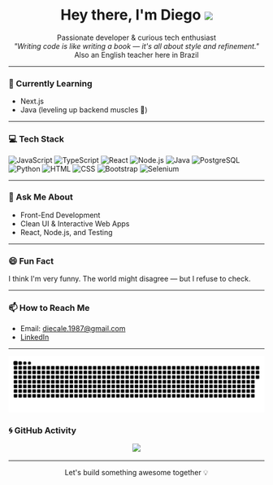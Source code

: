 <h1 align="center">Hey there, I'm Diego <img src="https://media.giphy.com/media/hvRJCLFzcasrR4ia7z/giphy.gif" width="30"/></h1>
<p align="center">
  Passionate developer & curious tech enthusiast <br/>
  <i>"Writing code is like writing a book — it's all about style and refinement."</i><br/>
  Also an English teacher here in Brazil
</p>

---

### 🌱 Currently Learning

- Next.js
- Java (leveling up backend muscles 💪)

---

### 💻 Tech Stack

<p align="left">
  <img src="https://cdn.jsdelivr.net/gh/devicons/devicon/icons/javascript/javascript-original.svg" width="40" alt="JavaScript"/>
  <img src="https://cdn.jsdelivr.net/gh/devicons/devicon/icons/typescript/typescript-original.svg" width="40" alt="TypeScript"/>
  <img src="https://cdn.jsdelivr.net/gh/devicons/devicon/icons/react/react-original.svg" width="40" alt="React"/>
  <img src="https://cdn.jsdelivr.net/gh/devicons/devicon/icons/nodejs/nodejs-original.svg" width="40" alt="Node.js"/>
  <img src="https://cdn.jsdelivr.net/gh/devicons/devicon/icons/java/java-original.svg" width="40" alt="Java"/>
  <img src="https://cdn.jsdelivr.net/gh/devicons/devicon/icons/postgresql/postgresql-original.svg" width="40" alt="PostgreSQL"/>
  <img src="https://cdn.jsdelivr.net/gh/devicons/devicon/icons/python/python-original.svg" width="40" alt="Python"/>
  <img src="https://cdn.jsdelivr.net/gh/devicons/devicon/icons/html5/html5-original.svg" width="40" alt="HTML"/>
  <img src="https://cdn.jsdelivr.net/gh/devicons/devicon/icons/css3/css3-original.svg" width="40" alt="CSS"/>
  <img src="https://cdn.jsdelivr.net/gh/devicons/devicon/icons/bootstrap/bootstrap-original.svg" width="40" alt="Bootstrap"/>
  <img src="https://cdn.jsdelivr.net/gh/devicons/devicon/icons/selenium/selenium-original.svg" width="40" alt="Selenium"/>
</p>

---

### 💬 Ask Me About

- Front-End Development
- Clean UI & Interactive Web Apps
- React, Node.js, and Testing

---

### 😄 Fun Fact

I think I'm very funny. The world might disagree — but I refuse to check.

---

### 📫 How to Reach Me

- Email: [diecale.1987@gmail.com](mailto:diecale.1987@gmail.com)
- [LinkedIn](https://linkedin.com/in/diego-castro-9a748a99/)

---

<picture>
  <source media="(prefers-color-scheme: dark)" srcset="https://raw.githubusercontent.com/Diecale/Diecale/output/github-snake-dark.svg" />
  <source media="(prefers-color-scheme: light)" srcset="https://raw.githubusercontent.com/Diecale/Diecale/output/github-snake.svg" />
  <img alt="github-snake" src="https://raw.githubusercontent.com/Diecale/Diecale/output/github-snake.svg" />
</picture>

### 🌀 GitHub Activity

<p align="center">
  <img src="https://github-readme-activity-graph.vercel.app/graph?username=Diecale&theme=dracula" />
</p>

---

<p align="center">
  Let's build something awesome together 💡
</p>
